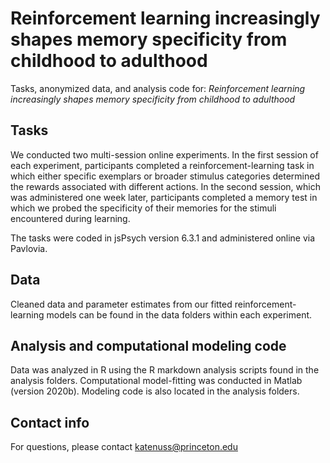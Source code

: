 # Reinforcement learning increasingly shapes memory specificity from childhood to adulthood
Tasks, anonymized data, and analysis code for: *Reinforcement learning increasingly shapes memory specificity from childhood to adulthood*

## Tasks
We conducted two multi-session online experiments. In the first session of each experiment, participants completed a reinforcement-learning task in which either specific exemplars or broader stimulus categories determined the rewards associated with different actions. In the second session, which was administered one week later, participants completed a memory test in which we probed the specificity of their memories for the stimuli encountered during learning.

The tasks were coded in jsPsych version 6.3.1 and administered online via Pavlovia.

## Data
Cleaned data and parameter estimates from our fitted reinforcement-learning models can be found in the data folders within each experiment. 

## Analysis and computational modeling code
Data was analyzed in R using the R markdown analysis scripts found in the analysis folders. 
Computational model-fitting was conducted in Matlab (version 2020b). Modeling code is also located in the analysis folders.

## Contact info
For questions, please contact katenuss@princeton.edu
